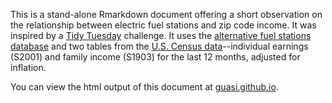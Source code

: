 This is a stand-alone Rmarkdown document offering a short observation on the relationship between electric fuel stations and zip code income. It was inspired by a [Tidy Tuesday](https://github.com/rfordatascience/tidytuesday) challenge. It uses the [alternative fuel stations database](https://afdc.energy.gov/data_download) and two tables from the [U.S. Census data](https://data.census.gov/)--individual earnings (S2001) and family income (S1903) for the last 12 months, adjusted for inflation. 

You can view the html output of this document at [guasi.github.io](http://guasi.github.io/docs/e_stations.html).


